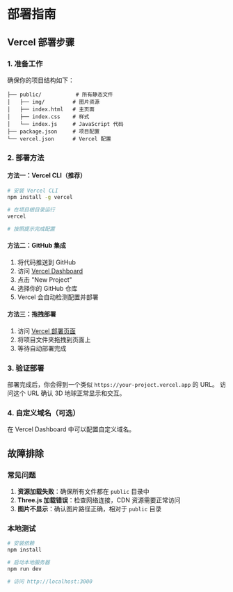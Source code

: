 # 部署指南

## Vercel 部署步骤

### 1. 准备工作
确保你的项目结构如下：
```
├── public/           # 所有静态文件
│   ├── img/         # 图片资源
│   ├── index.html   # 主页面
│   ├── index.css    # 样式
│   └── index.js     # JavaScript 代码
├── package.json     # 项目配置
└── vercel.json      # Vercel 配置
```

### 2. 部署方法

#### 方法一：Vercel CLI（推荐）
```bash
# 安装 Vercel CLI
npm install -g vercel

# 在项目根目录运行
vercel

# 按照提示完成配置
```

#### 方法二：GitHub 集成
1. 将代码推送到 GitHub
2. 访问 [Vercel Dashboard](https://vercel.com/dashboard)
3. 点击 "New Project"
4. 选择你的 GitHub 仓库
5. Vercel 会自动检测配置并部署

#### 方法三：拖拽部署
1. 访问 [Vercel 部署页面](https://vercel.com/new)
2. 将项目文件夹拖拽到页面上
3. 等待自动部署完成

### 3. 验证部署
部署完成后，你会得到一个类似 `https://your-project.vercel.app` 的 URL。
访问这个 URL 确认 3D 地球正常显示和交互。

### 4. 自定义域名（可选）
在 Vercel Dashboard 中可以配置自定义域名。

## 故障排除

### 常见问题
1. **资源加载失败**：确保所有文件都在 `public` 目录中
2. **Three.js 加载错误**：检查网络连接，CDN 资源需要正常访问
3. **图片不显示**：确认图片路径正确，相对于 `public` 目录

### 本地测试
```bash
# 安装依赖
npm install

# 启动本地服务器
npm run dev

# 访问 http://localhost:3000
```